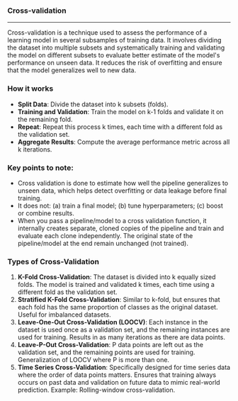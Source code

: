 ### Cross-validation

---

Cross-validation is a technique used to assess the performance of a learning model in several subsamples of training data.
It involves dividing the dataset into multiple subsets and systematically training and validating the model on different subsets to evaluate better estimate of the model's performance on unseen data. It reduces the risk of overfitting and ensure that the model generalizes well to new data.

### How it works
- **Split Data**: Divide the dataset into k subsets (folds).
- **Training and Validation**: Train the model on k-1 folds and validate it on the remaining fold.
- **Repeat**: Repeat this process k times, each time with a different fold as the validation set.
- **Aggregate Results**: Compute the average performance metric across all k iterations.


### Key points to note:
- Cross validation is done to estimate how well the pipeline generalizes to unseen data, which helps detect overfitting or data leakage before final training.
- It does not: (a) train a final model; (b) tune hyperparameters; (c) boost or combine results.
- When you pass a pipeline/model to a cross validation function, it internally creates separate, cloned copies of the pipeline and train and evaluate each clone independently. The original state of the pipeline/model at the end remain unchanged (not trained).

### Types of Cross-Validation
    
1. **K-Fold Cross-Validation**: The dataset is divided into k equally sized folds. The model is trained and validated k times, each time using a different fold as the validation set.
2. **Stratified K-Fold Cross-Validation**: Similar to k-fold, but ensures that each fold has the same proportion of classes as the original dataset. Useful for imbalanced datasets.
3. **Leave-One-Out Cross-Validation (LOOCV)**: Each instance in the dataset is used once as a validation set, and the remaining instances are used for training. Results in as many iterations as there are data points.
4. **Leave-P-Out Cross-Validation**: P data points are left out as the validation set, and the remaining points are used for training. Generalization of LOOCV where P is more than one.
5. **Time Series Cross-Validation**: Specifically designed for time series data where the order of data points matters. Ensures that training always occurs on past data and validation on future data to mimic real-world prediction. Example: Rolling-window cross-validation.